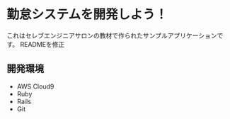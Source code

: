 # 勤怠システムを開発しよう！

これはセレブエンジニアサロンの教材で作られたサンプルアプリケーションです。
READMEを修正
## 開発環境

* AWS Cloud9
* Ruby
* Rails
* Git